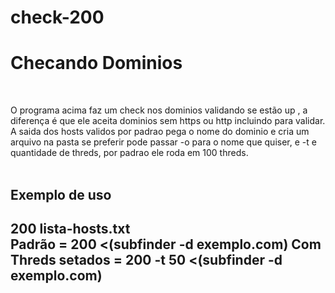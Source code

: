 # check-200

<h1>Checando Dominios</h1>
</br>

O programa acima faz um check nos dominios validando se estão up , a diferença é que ele aceita dominios sem https ou http incluindo para validar.
A saida dos hosts validos por padrao pega o nome do dominio e cria um arquivo na pasta se preferir pode passar -o para o nome que quiser, e -t e quantidade de threds, por padrao ele roda em 100 threds.
</br>
</br>
<h2>Exemplo de uso<h2>
200 lista-hosts.txt
</br>
Padrão = 200 <(subfinder -d exemplo.com)
Com Threds setados = 200 -t 50 <(subfinder -d exemplo.com)
